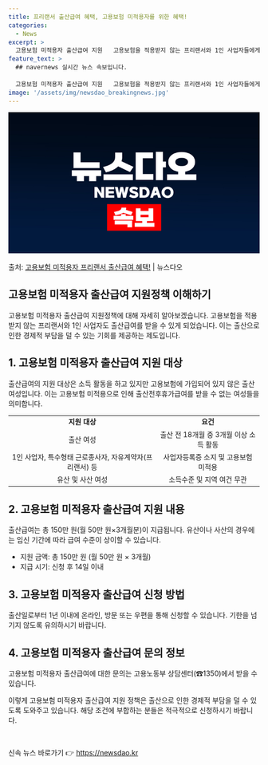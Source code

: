 ```yaml
---
title: 프리랜서 출산급여 혜택, 고용보험 미적용자를 위한 혜택!
categories:
  - News
excerpt: >
  고용보험 미적용자 출산급여 지원   고용보험을 적용받지 않는 프리랜서와 1인 사업자들에게 좋은 소식이 있습니…
feature_text: >
  ## navernews 실시간 뉴스 속보입니다.

  고용보험 미적용자 출산급여 지원   고용보험을 적용받지 않는 프리랜서와 1인 사업자들에게 좋은 소식이 있습니…
image: '/assets/img/newsdao_breakingnews.jpg'
---
```


![뉴스다오 속보](/assets/img/newsdao_breakingnews.jpg)

<p>출처: <a href="https://newsdao.kr/4213" rel="dofollow">고용보험 미적용자 프리랜서 출산급여 혜택!</a> | 뉴스다오</p>

<h2 data-ke-size="size26">고용보험 미적용자 출산급여 지원정책 이해하기</h2>
<p data-ke-size="size16">고용보험 미적용자 출산급여 지원정책에 대해 자세히 알아보겠습니다. 고용보험을 적용받지 않는 프리랜서와 1인 사업자도 출산급여를 받을 수 있게 되었습니다. 이는 출산으로 인한 경제적 부담을 덜 수 있는 기회를 제공하는 제도입니다.</p>

<h2 data-ke-size="size24">1. 고용보험 미적용자 출산급여 지원 대상</h2>
<p data-ke-size="size16">출산급여의 지원 대상은 소득 활동을 하고 있지만 고용보험에 가입되어 있지 않은 출산 여성입니다. 이는 고용보험 미적용으로 인해 출산전후휴가급여를 받을 수 없는 여성들을 의미합니다.</p>
<table>
	<tr>
		<td style="text-align: center; height: 17px;"><b>지원 대상</b></td>
		<td style="text-align: center; height: 17px;"><b>요건</b></td>
	</tr>
	<tr>
		<td style="text-align: center; height: 17px;">출산 여성</td>
		<td style="text-align: center; height: 17px;">출산 전 18개월 중 3개월 이상 소득 활동</td>
	</tr>
	<tr>
		<td style="text-align: center; height: 17px;">1인 사업자, 특수형태 근로종사자, 자유계약자(프리랜서) 등</td>
		<td style="text-align: center; height: 17px;">사업자등록증 소지 및 고용보험 미적용</td>
	</tr>
	<tr>
		<td style="text-align: center; height: 17px;">유산 및 사산 여성</td>
		<td style="text-align: center; height: 17px;">소득수준 및 지역 여건 무관</td>
	</tr>
</table>

<h2 data-ke-size="size24">2. 고용보험 미적용자 출산급여 지원 내용</h2>
<p data-ke-size="size16">출산급여는 총 150만 원(월 50만 원×3개월분)이 지급됩니다. 유산이나 사산의 경우에는 임신 기간에 따라 급여 수준이 상이할 수 있습니다.</p>
<ul>
	<li>지원 금액: 총 150만 원 (월 50만 원 × 3개월)</li>
	<li>지급 시기: 신청 후 14일 이내</li>
</ul>

<h2 data-ke-size="size24">3. 고용보험 미적용자 출산급여 신청 방법</h2>
<p data-ke-size="size16">출산일로부터 1년 이내에 온라인, 방문 또는 우편을 통해 신청할 수 있습니다. 기한을 넘기지 않도록 유의하시기 바랍니다.</p>

<h2 data-ke-size="size24">4. 고용보험 미적용자 출산급여 문의 정보</h2>
<p data-ke-size="size16">고용보험 미적용자 출산급여에 대한 문의는 고용노동부 상담센터(☎1350)에서 받을 수 있습니다.</p>
<p data-ke-size="size16">이렇게 고용보험 미적용자 출산급여 지원 정책은 출산으로 인한 경제적 부담을 덜 수 있도록 도와주고 있습니다. 해당 조건에 부합하는 분들은 적극적으로 신청하시기 바랍니다.</p>
<p data-ke-size="size16">&nbsp;</p> 

신속 뉴스 바로가기 👉 <a href="https://newsdao.kr" rel="dofollow">https://newsdao.kr</a>


